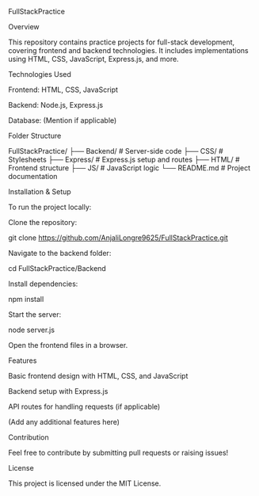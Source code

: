 FullStackPractice

Overview

This repository contains practice projects for full-stack development, covering frontend and backend technologies. It includes implementations using HTML, CSS, JavaScript, Express.js, and more.

Technologies Used

Frontend: HTML, CSS, JavaScript

Backend: Node.js, Express.js

Database: (Mention if applicable)

Folder Structure

FullStackPractice/
├── Backend/        # Server-side code
├── CSS/            # Stylesheets
├── Express/        # Express.js setup and routes
├── HTML/           # Frontend structure
├── JS/             # JavaScript logic
└── README.md       # Project documentation

Installation & Setup

To run the project locally:

Clone the repository:

git clone https://github.com/AnjaliLongre9625/FullStackPractice.git

Navigate to the backend folder:

cd FullStackPractice/Backend

Install dependencies:

npm install

Start the server:

node server.js

Open the frontend files in a browser.

Features

Basic frontend design with HTML, CSS, and JavaScript

Backend setup with Express.js

API routes for handling requests (if applicable)

(Add any additional features here)

Contribution

Feel free to contribute by submitting pull requests or raising issues!

License

This project is licensed under the MIT License.

